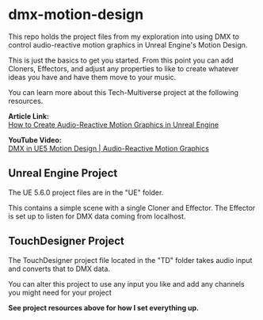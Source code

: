 # dmx-motion-design
This repo holds the project files from my exploration into using DMX to control audio-reactive motion graphics in Unreal Engine's Motion Design.

This is just the basics to get you started. From this point you can add Cloners, Effectors, and adjust any properties to like to create whatever ideas you have and have them move to your music.

You can learn more about this Tech-Multiverse project at the following resources.   

**Article Link:**     
[How to Create Audio-Reactive Motion Graphics in Unreal Engine](LINK_HERE)

**YouTube Video:**    
[DMX in UE5 Motion Design | Audio-Reactive Motion Graphics](LINK_HERE)


## Unreal Engine Project
The UE 5.6.0 project files are in the "UE" folder.  

This contains a simple scene with a single Cloner and Effector. The Effector is set up to listen for DMX data coming from localhost.

## TouchDesigner Project
The TouchDesigner project file located in the "TD" folder takes audio input and converts that to DMX data.

You can alter this project to use any input you like and add any channels you might need for your project   

**See project resources above for how I set everything up.**


